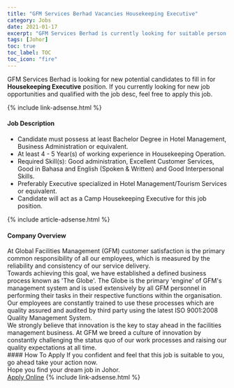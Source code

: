 ```yaml
---
title: "GFM Services Berhad Vacancies Housekeeping Executive" 
category: Jobs 
date: 2021-01-17 
excerpt: "GFM Services Berhad is currently looking for suitable person to fill in the Housekeeping Executive which positioned at Johor" 
tags: [Johor] 
toc: true 
toc_label: TOC 
toc_icon: "fire" 
--- 
```


<p>GFM Services Berhad is looking for new potential candidates to fill in for <b>Housekeeping Executive</b> position. If you currently looking for new job opportunities and qualified with the job desc, feel free to apply this job.
</p>{% include link-adsense.html %} 
<div><div><h4>Job Description</h4></div><div><div><span><div><ul><li>Candidate must possess at least Bachelor Degree in Hotel Management, Business Administration or equivalent.</li><li>At least 4 - 5 Year(s) of working experience in Housekeeping Operation.</li><li>Required Skill(s): Good administration, Excellent Customer Services, Good in Bahasa and English (Spoken &amp; Written) and Good Interpersonal Skills.</li><li>Preferably Executive specialized in Hotel Management/Tourism Services or equivalent.</li><li>Candidate will act as a Camp Housekeeping Executive for this job position.</li></ul></div></span></div></div></div> 
{% include article-adsense.html %} 
<div><div><h4>Company Overview</h4></div><div><div><span><div><div>At Global Facilities Management (GFM) customer satisfaction is the primary common responsibility of all our employees, which is measured by the reliability and consistency of our service delivery.</div>
<div>Towards achieving this goal, we have established a defined business process known as 'The Globe'. The Globe is the primary 'engine' of GFM's management system and is used extensively by all GFM personnel in performing their tasks in their respective functions within the organisation.</div>
<div>Our employees are constantly trained to use these processes which are quality assured and audited by third party using the latest ISO 9001:2008 Quality Management System.</div>
<div>We strongly believe that innovation is the key to stay ahead in the facilities management business. At GFM we breed a culture of innovation by constantly challenging the status quo of our work processes and raising our quality expectations at all time.</div></div></span></div></div></div> 
#### How To Apply 
If you confident and feel that this job is suitable to you, go ahead take your action now. <br/> 
Hope you find your dream job in Johor. <br/> 
<a href="https://www.jobstreet.com.my/en/job/housekeeping-executive-4463897?jobId=jobstreet-my-job-4463897&sectionRank=16&token=0~772650d4-9821-4a12-a607-b73b03e65f0e&fr=SRP%20View%20In%20New%20Ta" class="btn btn--info" target="_blank" rel="nofollow noopenner">Apply Online</a> 
{% include link-adsense.html %} 